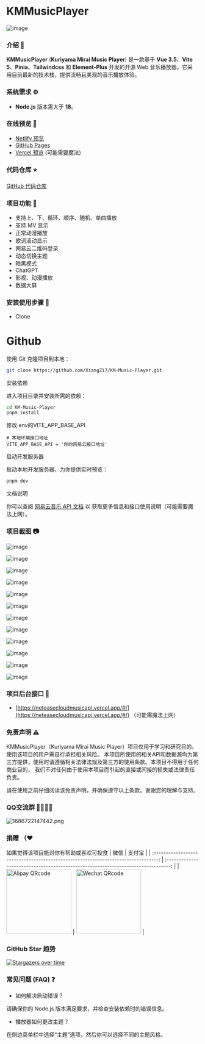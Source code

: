 # KMMusicPlayer

![image](https://github.com/user-attachments/assets/32acc6db-4a70-49bf-a1ce-8209e8489da1)

### 介绍 📖

**KMMusicPlayer** (**Kuriyama Mirai Music Player**) 是一款基于 **Vue
3.5**、**Vite 5**、**Pinia**、**Tailwindcss** 和 **Element-Plus** 开发的开源 Web 音乐播放器。它采
用目前最新的技术栈，提供流畅且美观的音乐播放体验。

### 系统需求 ⚙️

- **Node.js** 版本需大于 **18**。

### 在线预览 👀

- [Netlify 预览](https://kmmusic.netlify.app)
- [GitHub Pages](https://xiangzi7.github.io/KM-Music-Player/)
- [Vercel 预览](https://kmmusic.vercel.app) (可能需要魔法)

### 代码仓库 ⭐

[GitHub 代码仓库](https://github.com/XiangZi7/KM-Music-Player)

### 项目功能 🔨

- 支持上、下、循环、顺序、随机、单曲播放
- 支持 MV 显示
- 正常动漫播放
- 歌词滚动显示
- 网易云二维码登录
- 动态切换主题
- 暗黑模式
- ChatGPT
- 影视、动漫播放
- 数据大屏

### 安装使用步骤 📔

- Clone

# Github

使用 Git 克隆项目到本地：

```bash
git clone https://github.com/XiangZi7/KM-Music-Player.git
```

安装依赖

进入项目目录并安装所需的依赖：

```bash
cd KM-Music-Player
pnpm install
```

修改.env的VITE_APP_BASE_API

```
# 本地环境接口地址
VITE_APP_BASE_API = '你的网易云接口地址'
```

启动开发服务器

启动本地开发服务器，为你提供实时预览：

```bash
pnpm dev
```

文档说明

你可以查阅 [网易云音乐 API 文档](https://neteasecloudmusicapi.vercel.app/#/) 以
获取更多信息和接口使用说明（可能需要魔法上网）。

### 项目截图 📷

![image](https://github.com/user-attachments/assets/32acc6db-4a70-49bf-a1ce-8209e8489da1)

![image](https://github.com/user-attachments/assets/7fd7d3f4-1b10-4cba-abc4-2fe8e2be679d)

![image](https://github.com/user-attachments/assets/2c71aa45-00bb-42f4-b1b3-dcff8cb52c97)

![image](https://github.com/user-attachments/assets/22d01b96-6396-463e-a3fb-1c5aa42b155d)

![image](https://github.com/user-attachments/assets/af25b635-382b-41cc-b854-415455714840)

![image](https://github.com/user-attachments/assets/fa0725ae-daa3-4da3-82a4-1b446db94c12)

![image](https://github.com/user-attachments/assets/ef6ca0e4-31f7-467d-a4da-035a32adc2e1)

![image](https://github.com/user-attachments/assets/d775e745-0304-41bc-a182-6607a3cbfd47)

![image](https://github.com/user-attachments/assets/5b79f12e-d3ae-4b09-9711-2a54b784f945)

![image](https://github.com/user-attachments/assets/d9f4695f-bd3a-47a7-a36e-6c8cea336a6f)

![image](https://github.com/user-attachments/assets/54657969-0b07-4c94-9f48-e723f94e6695)

![image](https://github.com/user-attachments/assets/7bb5482f-5384-4d03-b2be-7949e0ce7f59)


### 项目后台接口 🧩

- [https://neteasecloudmusicapi.vercel.app/#/](https://neteasecloudmusicapi.vercel.app/#/)
  （可能需魔法上网）

### 免责声明  ⚠️
KMMusicPlayer（Kuriyama Mirai Music Player）项目仅用于学习和研究目的。使用该项目的用户需自行承担相关风险。
本项目所使用的相关API和数据源均为第三方提供，使用时请遵循相关法律法规及第三方的使用条款。本项目不得用于任何商业目的，
我们不对任何由于使用本项目而引起的直接或间接的损失或法律责任负责。

请在使用之前仔细阅读该免责声明，并确保遵守以上条款。谢谢您的理解与支持。

### QQ交流群 👨‍👨‍👦‍👦

![1686722147442.png](https://p6-juejin.byteimg.com/tos-cn-i-k3u1fbpfcp/2ef2a97c45df4a6fa5c78b34a28a42fc~tplv-k3u1fbpfcp-watermark.image#?w=238&h=250&s=10821&e=png&a=1&b=f8f8f8)

### 捐赠 （❤

如果觉得该项目能对你有帮助或喜欢可投食
|                                        微信                                        |                                       支付宝                                       |
| :--------------------------------------------------------------------------------: | :--------------------------------------------------------------------------------: |
| <img src="https://github.com/user-attachments/assets/46d07565-72b9-4d48-bea2-4a7242e5ada0" alt="Alipay QRcode" width=170> | <img src="https://github.com/user-attachments/assets/7c3e1e96-cfc3-460d-b534-8a1da636cc09" alt="Wechat QRcode" width=170> |



### GitHub Star 趋势

[![Stargazers over time](https://starchart.cc/XiangZi7/KM-Music-Player.svg?variant=adaptive)](https://starchart.cc/XiangZi7/KM-Music-Player)

### 常见问题 (FAQ) ❓

- 如何解决启动错误？

请确保你的 Node.js 版本满足要求，并检查安装依赖时的错误信息。

- 播放器如何更改主题？

在侧边菜单栏中选择“主题”选项，然后你可以选择不同的主题风格。


